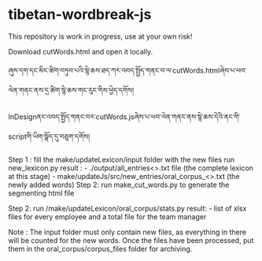 # tibetan-wordbreak-js

This repository is work in progress, use at your own risk!

Download cutWords.html and open it locally.

ཞུས་དག་དང་མིང་ཚིག་བཏུབ་པའི་སྙེ་ཆས་ཐད་ཀར་འབད་སྤྱོད་གནང་བ་ལ་cutWords.htmlཞེས་པ་ཕབ་ལེན་གནང་ནས་དྲ་ཚིག་སྙེ་ཆས་གང་རུང་གིས་ཕྱེད་དགོས། 


InDesignནང་འབད་སྤྱོད་གནང་བར་cutWords.jsཞེས་པ་ཕབ་ལེན་གནང་ནས་སྙེ་ཆས་དེའི་ནང་གི་scriptགི་ཡིག་སྣོད་དུ་བཅུག་དགོས།

Step 1 : 
    fill the make/updateLexicon/input folder with the new files
    run new_lexicon.py
    result : 
        - ./output/all_entries<>.txt file (the complete lexicon at this stage)
        - make/updateJs/src/new_entries/oral_corpus_<>.txt (the newly added words)
Step 2:
    run make_cut_words.py to generate the segmenting html file

Step 2:
    run /make/updateLexicon/oral_corpus/stats.py
    result:
        - list of xlsx files for every employee and a total file for the team manager

Note :
    The input folder must only contain new files, as everything in there will be counted for the new words.
    Once the files have been processed, put them in the oral_corpus/corpus_files folder for archiving.